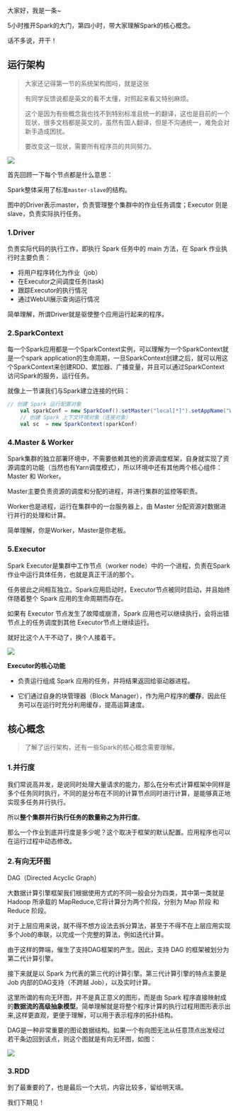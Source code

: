 大家好，我是一条~

5小时推开Spark的大门，第四小时，带大家理解Spark的核心概念。

话不多说，开干！

## 运行架构

>大家还记得第一节的系统架构图吗，就是这张
>
>有同学反馈说都是英文的看不太懂，对照起来看又特别麻烦。
>
>这个是因为有些概念我也找不到特别标准且统一的翻译，这也是目前的一个现状，很多文档都是英文的，虽然有国人翻译，但是不沟通统一，难免会对新手造成困扰。
>
>要改变这一现状，需要所有程序员的共同努力。

![](https://yitiaoit.oss-cn-beijing.aliyuncs.com/img/image-20220123214820403.png)

首先回顾一下每个节点都是什么意思：

Spark整体采用了标准`master-slave`的结构。 

图中的Driver表示master，负责管理整个集群中的作业任务调度；Executor 则是 slave，负责实际执行任务。

### 1.Driver

负责实际代码的执行工作，即执行 Spark 任务中的 main 方法，在 Spark 作业执行时主要负责：

- 将用户程序转化为作业（job） 
-  在Executor之间调度任务(task)
- 跟踪Executor的执行情况
- 通过WebUI展示查询运行情况

简单理解，所谓Driver就是驱使整个应用运行起来的程序。

### 2.SparkContext

每一个Spark应用都是一个SparkContext实例，可以理解为一个SparkContext就是一个spark application的生命周期，一旦SparkContext创建之后，就可以用这个SparkContext来创建RDD、累加器、广播变量，并且可以通过SparkContext访问Spark的服务，运行任务。

就像上一节课我们与Spark建立连接的代码：

```scala
// 创建 Spark 运行配置对象
    val sparkConf = new SparkConf().setMaster("local[*]").setAppName("WordCount")
    // 创建 Spark 上下文环境对象（连接对象）
    val sc  = new SparkContext(sparkConf)
```

### 4.Master & Worker

Spark集群的独立部署环境中，不需要依赖其他的资源调度框架，自身就实现了资源调度的功能（当然也有Yarn调度模式），所以环境中还有其他两个核心组件：Master 和 Worker。

Master主要负责资源的调度和分配的进程，并进行集群的监控等职责。

Worker也是进程，运行在集群中的一台服务器上，由 Master 分配资源对数据进行并行的处理和计算。

简单理解，你是Worker，Master是你老板。

### 5.Executor

Spark Executor是集群中工作节点（worker node）中的一个进程，负责在Spark作业中运行具体任务，也就是真正干活的那个。

任务彼此之间相互独立。Spark应用启动时，Executor节点被同时启动，并且始终伴随着整个 Spark 应用的生命周期而存在。

如果有 Executor 节点发生了故障或崩溃，Spark 应用也可以继续执行，会将出错节点上的任务调度到其他 Executor节点上继续运行。

就好比这个人干不动了，换个人接着干。

![](https://yitiaoit.oss-cn-beijing.aliyuncs.com/img/image-20220126185539891.png)

**Executor的核心功能**

- 负责运行组成 Spark 应用的任务，并将结果返回给驱动器进程。

- 它们通过自身的块管理器（Block Manager），作为用户程序的**缓存**，因此任务可以在运行时充分利用缓存，提高运算速度。

## 核心概念

> 了解了运行架构，还有一些Spark的核心概念需要理解。

### 1.并行度

我们常说高并发，是说同时处理大量请求的能力，那么在分布式计算框架中同样是多个任务同时执行，不同的是分布在不同的计算节点同时进行计算，是能够真正地实现多任务并行执行。

所以**整个集群并行执行任务的数量称之为并行度**。

那么一个作业到底并行度是多少呢？这个取决于框架的默认配置。应用程序也可以在运行过程中动态修改。

### 2.有向无环图

DAG（Directed Acyclic Graph）

大数据计算引擎框架我们根据使用方式的不同一般会分为四类，其中第一类就是Hadoop 所承载的 MapReduce,它将计算分为两个阶段，分别为 Map 阶段 和 Reduce 阶段。

对于上层应用来说，就不得不想方设法去拆分算法，甚至于不得不在上层应用实现多个Job的串联，以完成一个完整的算法，例如迭代计算。 

由于这样的弊端，催生了支持DAG框架的产生。因此，支持 DAG 的框架被划分为第二代计算引擎。

接下来就是以 Spark 为代表的第三代的计算引擎。第三代计算引擎的特点主要是 Job 内部的DAG支持（不跨越 Job），以及实时计算。

这里所谓的有向无环图，并不是真正意义的图形，而是由 Spark 程序直接映射成的**数据流的高级抽象模型**。简单理解就是将整个程序计算的执行过程用图形表示出来,这样更直观，更便于理解，可以用于表示程序的拓扑结构。

DAG是一种非常重要的图论数据结构。如果一个有向图无法从任意顶点出发经过若干条边回到该点，则这个图就是有向无环图，如图：

![](https://yitiaoit.oss-cn-beijing.aliyuncs.com/img/image-20220126193241356.png)

### 3.RDD

到了最重要的了，也是最后一个大坑，内容比较多，留给明天填。

我们下期见！